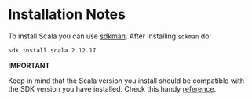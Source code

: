 # Installation Notes

To install Scala you can use [sdkman](https://sdkman.io/). After installing `sdkman` do:

```bash
sdk install scala 2.12.17
```

**IMPORTANT**

Keep in mind that the Scala version you install should be compatible with the SDK version you have installed. Check this handy [reference](https://docs.scala-lang.org/overviews/jdk-compatibility/overview.html).
